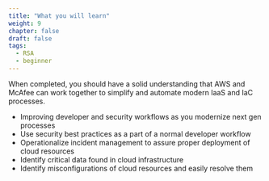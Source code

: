 ```yaml
---
title: "What you will learn"
weight: 9
chapter: false
draft: false
tags:
  - RSA
  - beginner
---
```


When completed, you should have a solid understanding that AWS and McAfee can work together to simplify and automate modern IaaS and IaC processes. 

 - Improving developer and security workflows as you modernize next gen processes
 - Use security best practices as a part of a normal developer workflow
 - Operationalize incident management to assure proper deployment of cloud resources
 - Identify critical data found in cloud infrastructure
 - Identify misconfigurations of cloud resources and easily resolve them 
